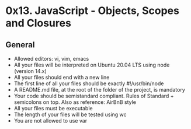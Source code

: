 # 0x13. JavaScript - Objects, Scopes and Closures

## General

 - Allowed editors: vi, vim, emacs
 - All your files will be interpreted on Ubuntu 20.04 LTS using node (version 14.x)
 - All your files should end with a new line
 - The first line of all your files should be exactly #!/usr/bin/node
 - A README.md file, at the root of the folder of the project, is mandatory
 - Your code should be semistandard compliant. Rules of Standard + semicolons on top. Also as reference: AirBnB style
 - All your files must be executable
 - The length of your files will be tested using wc
 - You are not allowed to use var
